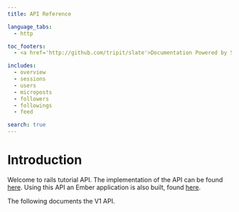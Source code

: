 ```yaml
---
title: API Reference

language_tabs:
  - http

toc_footers:
  - <a href='http://github.com/tripit/slate'>Documentation Powered by Slate</a>

includes:
  - overview
  - sessions
  - users
  - microposts
  - followers
  - followings
  - feed

search: true
---
```


# Introduction

Welcome to rails tutorial API.
The implementation of the API can be found [here](https://github.com/vasilakisfil/rails5_api_tutorial). Using this API an Ember application is also built, found [here](https://github.com/vasilakisfil/ember_on_rails5).


The following documents the V1 API.
